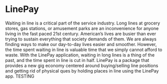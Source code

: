 # LinePay
Waiting in line is a critical part of the service industry. Long lines at grocery stores, gas stations, or amusement parks are an inconvenience for anyone living in the fast paced 21st century. American’s lives are busier than ever trying to sustain everything that society demands of them. We are always finding ways to make our day-to-day lives easier and smoother. However, the time spent waiting in line is valuable time that we simply cannot afford to waste. With the LinePay application, waiting in long lines is a thing of the past, and the time spent in line is cut in half. LinePay is a package that provides a new gig economy centered around buying/selling line positions and getting rid of physical ques by holding places in line using the LinePay app.
TESTING
